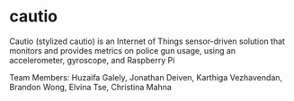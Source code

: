 # cautio
Cautio (stylized cautio) is an Internet of Things sensor-driven solution that monitors and provides metrics on police gun usage, using an accelerometer, gyroscope, and Raspberry Pi

Team Members: Huzaifa Galely, Jonathan Deiven, Karthiga Vezhavendan, Brandon Wong, Elvina Tse, Christina Mahna
